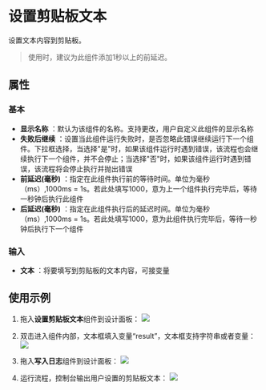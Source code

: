 # 设置剪贴板文本

设置文本内容到剪贴板。

> 使用时，建议为此组件添加1秒以上的前延迟。

## 属性

### 基本

- **显示名称** ：默认为该组件的名称。支持更改，用户自定义此组件的显示名称
- **失败后继续** ：设置当此组件运行失败时，是否忽略此错误继续运行下一个组件。下拉框选择，当选择"是"时，如果该组件运行时遇到错误，该流程也会继续执行下一个组件，并不会停止；当选择"否"时，如果该组件运行时遇到错误，该流程将会停止执行并抛出错误
- **前延迟(毫秒)** ：指定在此组件执行前的等待时间。单位为毫秒（ms）,1000ms = 1s。若此处填写1000，意为上一个组件执行完毕后，等待一秒钟后执行此组件
- **后延迟(毫秒)** ：指定在此组件执行后的延迟时间。单位为毫秒（ms）,1000ms = 1s。若此处填写1000，意为此组件执行完毕后，等待一秒钟后执行下一个组件

### 输入

- **文本** ：将要填写到剪贴板的文本内容，可接变量

## 使用示例

1. 拖入**设置剪贴板文本**组件到设计面板：
![](https://docimages.blob.core.chinacloudapi.cn/images/Activities/setClipboard-1.png)

2. 双击进入组件内部，文本框填入变量“result”，文本框支持字符串或者变量：
![](https://docimages.blob.core.chinacloudapi.cn/images/Activities/setClipboard-2.png)

3. 拖入**写入日志**组件到设计面板：
![](https://docimages.blob.core.chinacloudapi.cn/images/Activities/setClipboard-3.png)

4. 运行流程，控制台输出用户设置的剪贴板文本：
![](https://docimages.blob.core.chinacloudapi.cn/images/Activities/setClipboard-4.png)